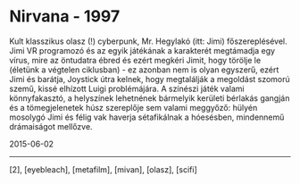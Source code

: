 # Nirvana - 1997

Kult klasszikus olasz (!) cyberpunk, Mr. Hegylakó (itt: Jimi) főszereplésével. Jimi VR programozó és az egyik játékának a karakterét megtámadja egy vírus, mire az öntudatra ébred és ezért megkéri Jimit, hogy törölje le (életünk a végtelen ciklusban) - ez azonban nem is olyan egyszerű, ezért Jimi és barátja, Joystick útra kelnek, hogy megtalálják a megoldást szomorú szemű, kissé elhízott Luigi problémájára. A színészi játék valami könnyfakasztó, a helyszínek lehetnének bármelyik kerületi bérlakás gangján és a tömegjelenetek húsz szereplője sem valami meggyőző: hülyén mosolygó Jimi és félig vak haverja sétafikálnak a hóesésben, mindennemű drámaiságot mellőzve.

2015-06-02 

----

[2], [eyebleach], [metafilm], [mivan], [olasz], [scifi]